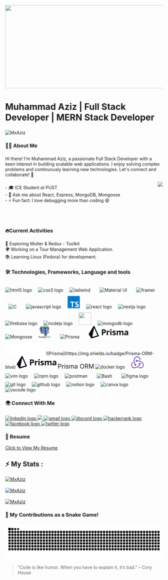 <div align="center">
  <img height="265" width="900" src="https://i.ibb.co.com/v6HL2KBs/github-banner.png"  />
<!--   <img height="265" width="900" src="https://i.ibb.co.com/7N6c848V/Banner.png"  /> -->
</div>

###

<h1 align="left">Muhammad Aziz | Full Stack Developer | MERN Stack Developer</h1>

###


<p align="left"> <img src="https://komarev.com/ghpvc/?username=MxAziz&label=Profile%20views&color=FE7743&style=flat" alt="MxAziz" /> </p>



<h3 align="left">👩‍💻  About Me</h3>

###

<p align="left">Hi there! I'm Muhammad Aziz, a passionate Full Stack Developer with a keen interest in building scalable web applications. I enjoy solving complex problems and continuously learning new technologies. Let's connect and collaborate! 🤝</p>

<!-- <img align="right" height="123" src="https://i.pinimg.com/736x/8b/65/0f/8b650ff305e5142cc5a0eeb6f5723ed9.jpg"  /> -->
<img align="right" height="123" src="https://i.ibb.co.com/QvrgFSqh/full-stack-developer.png"  />

###

<p align="left">- 🎓 ICE Student at PUST<br>- 💬 Ask me about React, Express, MongoDB, Mongoose<br>- ⚡ Fun fact: I love debugging more than coding 😄</p>

###

<br clear="both">

###

<h3 align="left">🔥Current Activities</h3>

###

<p align="left">
  🚀 Exploring Multer & Redux - Toolkit<br>
  🌍 Working on a Tour Management Web Application.<br>
  📚 Learning Linux (Fedora) for development.</p>

###

<h3 align="left">🛠 Technologies, Frameworks, Language and tools</h3>

###

<div align="left">
  <img src="https://cdn.jsdelivr.net/gh/devicons/devicon/icons/html5/html5-original.svg" height="40" width="40" alt="html5 logo"  />
  <img width="12" />
  <img src="https://cdn.jsdelivr.net/gh/devicons/devicon/icons/css3/css3-original.svg" height="40" width="40" alt="css3 logo"  />
  <img width="12" />
  <img src="https://www.vectorlogo.zone/logos/tailwindcss/tailwindcss-icon.svg" alt="tailwind" width="40" height="40"/>
  <img width="12" />
  <img style="margin: 10px" src="https://profilinator.rishav.dev/skills-assets/mui.png" alt="Material UI" height="45" />
  <img width="12" />
  <img src="https://www.vectorlogo.zone/logos/framer/framer-icon.svg" alt="framer" width="40" height="40"/>
  <img width="12" />
<!--   <img src="https://raw.githubusercontent.com/devicons/devicon/master/icons/c/c-original.svg" alt="c" width="40" height="40"/> -->
  <img style="margin: 10px" src="https://profilinator.rishav.dev/skills-assets/c-original.svg" alt="C" height="45" width="45" />
  <img width="12" />
  <img src="https://cdn.jsdelivr.net/gh/devicons/devicon/icons/javascript/javascript-original.svg" height="40" width="40" alt="javascript logo"  />
  <img width="12" />
  <img src="https://raw.githubusercontent.com/devicons/devicon/master/icons/typescript/typescript-original.svg" alt="typescript" width="40" height="40"/>
  <img width="12" />
  <img src="https://cdn.jsdelivr.net/gh/devicons/devicon/icons/react/react-original.svg" height="40" width="40" alt="react logo"  />
  <img width="12" />
  <img src="https://cdn.jsdelivr.net/gh/devicons/devicon/icons/nextjs/nextjs-original.svg" height="40" width="40" alt="nextjs logo" />
  <img width="12" />
  <img src="https://cdn.jsdelivr.net/gh/devicons/devicon/icons/firebase/firebase-plain-wordmark.svg" height="40" width="40" alt="firebase logo"  />
  <img width="12" />
  <img src="https://cdn.jsdelivr.net/gh/devicons/devicon/icons/nodejs/nodejs-original.svg" height="40" width="40" alt="nodejs logo"  />
  <img width="12" />
  <img src="https://github.com/mir-hussain/mir-hussain/blob/main/images/icons/express.png" height="40" width="40" />
  <img width="12" />
  <img src="https://cdn.jsdelivr.net/gh/devicons/devicon/icons/mongodb/mongodb-original.svg" height="40" width="40" alt="mongodb logo"  />
  <img width="12" />
  <img src="https://mongoosejs.com/docs/images/mongoose5_62x30_transparent.png" alt="Mongoose" height="40" width="40"/>
  <img width="12" />
  <img src="https://raw.githubusercontent.com/devicons/devicon/master/icons/postgresql/postgresql-original-wordmark.svg" alt="postgresql" width="40" height="40"/>
  <img width="12" />
  <img style="margin: 10px" src="https://profilinator.rishav.dev/skills-assets/prisma.png" alt="Prisma" height="45" />
  <img width="12" />

<img src="https://raw.githubusercontent.com/prisma/presskit/main/Assets/Prisma-DarkLogo.svg" alt="Prisma" height="40"/>
<img src="https://raw.githubusercontent.com/prisma/presskit/main/Assets/Prisma-LightLogo.svg" alt="Prisma" height="40"/>
![Prisma](https://img.shields.io/badge/Prisma-ORM-blue)
<img src="https://raw.githubusercontent.com/prisma/presskit/main/Assets/Prisma-DarkLogo.svg" height="40" alt="Prisma"/> 
<span style="font-size:20px;">Prisma ORM</span>

  
  <img src="https://cdn.jsdelivr.net/gh/devicons/devicon/icons/docker/docker-original.svg" height="40" width="40" alt="docker logo"  />
  <img width="12" />
  <img src="https://raw.githubusercontent.com/devicons/devicon/master/icons/redux/redux-original.svg" width="40" height="40" alt="redux" />
  <img width="12" />
  <img src="https://cdn.jsdelivr.net/gh/devicons/devicon/icons/vim/vim-original.svg" height="40" width="40" alt="vim logo"  />
  <img width="12" />
  <img src="https://cdn.jsdelivr.net/gh/devicons/devicon/icons/npm/npm-original-wordmark.svg" height="40" width="40" alt="npm logo"  />
  <img width="12" />
  <img src="https://www.vectorlogo.zone/logos/getpostman/getpostman-icon.svg" alt="postman" width="40" height="40"/>
  <img width="12" />
  <img style="margin: 10px" src="https://profilinator.rishav.dev/skills-assets/gnu_bash-icon.svg" alt="Bash" height="45" />
  <img width="12" />
  <img src="https://cdn.jsdelivr.net/gh/devicons/devicon/icons/figma/figma-original.svg" height="40" width="40" alt="figma logo"  />
  <img width="12" />
  <img src="https://cdn.jsdelivr.net/gh/devicons/devicon/icons/git/git-original.svg" height="40" width="40" alt="git logo"  />
  <img width="12" />  
  <img src="https://github.githubassets.com/images/modules/logos_page/GitHub-Mark.png" height="40" width="40" alt="github logo" />
  <img width="12" />
  <img src="https://cdn.jsdelivr.net/gh/devicons/devicon/icons/notion/notion-original.svg" height="40" width="40" alt="notion logo"  />
  <img width="12" />
  <img src="https://cdn.jsdelivr.net/gh/devicons/devicon/icons/canva/canva-original.svg" height="40" width="40" alt="canva logo"  />
  <img width="12" />
  <img src="https://cdn.jsdelivr.net/gh/devicons/devicon/icons/vscode/vscode-original.svg" height="40" width="40" alt="vscode logo"  />
</div>

###

<h3 align="left">🌍 Connect With Me</h3>

###

<div align="left">
  <a href="https://www.linkedin.com/in/mxaziz/" target="_blank">
    <img src="https://img.shields.io/static/v1?message=LinkedIn&logo=linkedin&label=&color=0077B5&logoColor=white&labelColor=&style=for-the-badge" height="35" alt="linkedin logo"  />
  </a>
  <a href="https://mxaziz.vercel.app/" target="_blank">
   <img src="https://img.shields.io/badge/Portfolio-725CAD?style=for-the-badge&logo=Google-Chrome&logoColor=white" height="35" />
  </a>
  <a href="mailto:hereabdulaziz@gmail.com" target="_blank">
  <img src="https://img.shields.io/static/v1?message=Gmail&logo=gmail&label=&color=D14836&logoColor=white&labelColor=&style=for-the-badge" height="35" alt="gmail logo"  />
  </a>
  <a href="https://discord.com/channels/@mr.mxaziz" target="_blank">
     <img src="https://img.shields.io/static/v1?message=Discord&logo=discord&label=&color=7289DA&logoColor=white&labelColor=&style=for-the-badge" height="35" alt="discord logo"  />
  </a>
  <a href="https://www.hackerrank.com/profile/MxAziz" target="_blank">
  <img src="https://img.shields.io/static/v1?message=HackerRank&logo=hackerrank&label=&color=437057&logoColor=white&labelColor=&style=for-the-badge" height="35" alt="hackerrank logo"  />
  </a>
  <a href="https://www.facebook.com/mr.mxaziz" target="_blank">
  <img src="https://img.shields.io/static/v1?message=Facebook&logo=facebook&label=&color=1877F2&logoColor=white&labelColor=&style=for-the-badge" height="35" alt="facebook logo"  />
  </a>
  <a href="https://x.com/Mr_MxAziz" target="_blank">
  <img src="https://img.shields.io/static/v1?message=Twitter&logo=twitter&label=&color=1DA1F2&logoColor=white&labelColor=&style=for-the-badge" height="35" alt="twitter logo"  />
  </a>
</div>


### 📄 Resume

[Click to View My Resume](https://drive.google.com/file/d/1Pwx6ZaDwElIqEjcdVLUe_rFsGpe74rT2/view?usp=sharing)


###

<h2 align="">⚡ My Stats :</h2>
<p align=>
  <div align=>
    <a href="https://github.com/denvercoder1/github-readme-streak-stats" title="Go to Source">
      <img height=200 align="center" src="https://streak-stats.demolab.com/?user=MxAziz&theme=react&border=61dafb&hide_border=true" alt="MxAziz" />
    </a>
  </div>
  <br>
  <div align=>
     <a href="https://github.com/anuraghazra/github-readme-stats" title="Go to Source">
      <img height=200 align="center" src="https://github-readme-stats.vercel.app/api?username=MxAziz&show_icons=true&theme=react&border_color=61dafb&hide_border=true" alt="MxAziz" />
    </a>
  </div>
  <br>
  <div align=>
    <a href="https://github.com/anuraghazra/github-readme-stats">
      <img height=200 align="center" src="https://github-readme-stats.vercel.app/api/top-langs/?username=MxAziz&hide=Cuda&title_color=61dafb&text_color=ffffff&icon_color=61dafb&bg_color=20232a&langs_count=8&layout=compact&border_color=61dafb&hide_border=true&size_weight=0.5&count_weight=0.5" alt="MxAziz" />
    </a>
  </div>
</p>

###

<h3 align="left">🐍 My Contributions as a Snake Game!</h3>

###

<img src="https://raw.githubusercontent.com/MxAziz/MxAziz/output/snake.svg" alt="Snake animation" />



> "Code is like humor. When you have to explain it, it’s bad." – Cory House








